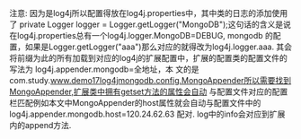 注意:
    因为是log4j所以配置得放在log4j.properties中，其中类的日志的添加使用了
private Logger logger = Logger.getLogger("MongoDB");这句话的含义是说在log4j.properties总有一个log4j.logger.MongoDB=DEBUG,
mongodb 的配置，如果是Logger.getLogger("aaa")那么对应的就得改为log4j.logger.aaa.
    其会将前缀为此的所有加载到对应的log4j的扩展配置中，扩展的配置类的配置文件的写法为 log4j.appender.mongodb=全地址，本
文的是com.study.www.demo17log4jmongodb.config.MongoAppender所以需要找到MongoAppender,扩展类中拥有getset方法的属性会自动
与配置文件对应的配置栏匹配例如本文中MongoAppender的host属性就会自动与配置文件中的log4j.appender.mongodb.host=120.24.62.63
配对.
    log中的info会对应到扩展内的append方法.